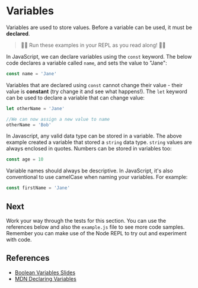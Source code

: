 # Variables

Variables are used to store values. Before a variable can be used, it must be **declared**.

> 👨‍💻 Run these examples in your REPL as you read along! 👨‍💻

In JavaScript, we can declare variables using the `const` keyword. The below code declares a variable called `name`, and sets the value to "Jane":

```javascript
const name = 'Jane'
```

Variables that are declared using `const` cannot change their value - their value is **constant** (try change it and see what happens!). The `let` keyword can be used to declare a variable that can change value:

```javascript
let otherName = 'Jane'

//We can now assign a new value to name
otherName = 'Bob'
```

In Javascript, any valid data type can be stored in a variable. The above example created a variable that stored a `string` data type. `string` values are always enclosed in quotes. Numbers can be stored in variables too:

```javascript
const age = 10
```

Variable names should always be descriptive. In JavaScript, it's also conventional to use camelCase when naming your variables. For example:

```javascript
const firstName = 'Jane'
```

## Next

Work your way through the tests for this section. You can use the references below and also
the `example.js` file to see more code samples. Remember you can make use of the Node REPL
to try out and experiment with code.

## References

- [Boolean Variables Slides](https://docs.google.com/presentation/d/17blHGDVfjN_EerQtw0ybFDtJEhjj9wAU9qHoI1DAnYw/edit?usp=sharing)
- [MDN Declaring Variables](https://developer.mozilla.org/en-US/docs/Web/JavaScript/Guide/Grammar_and_types#declarations)

